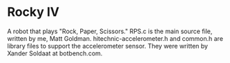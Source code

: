 # Rocky IV
A robot that plays "Rock, Paper, Scissors."
RPS.c is the main source file, written by me, Matt Goldman.
hitechnic-accelerometer.h and common.h are library files to support the accelerometer sensor.  They were written by Xander Soldaat at botbench.com.

